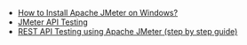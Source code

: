 - [How to Install Apache JMeter on Windows?](https://www.geeksforgeeks.org/how-to-install-apache-jmeter-on-windows/)
- [JMeter API Testing](https://www.youtube.com/watch?v=8r5LYzUIepo)
- [REST API Testing using Apache JMeter (step by step guide)](https://innakozak.medium.com/rest-api-testing-using-apache-jmeter-step-by-step-guide-e2122ece1ea0)
